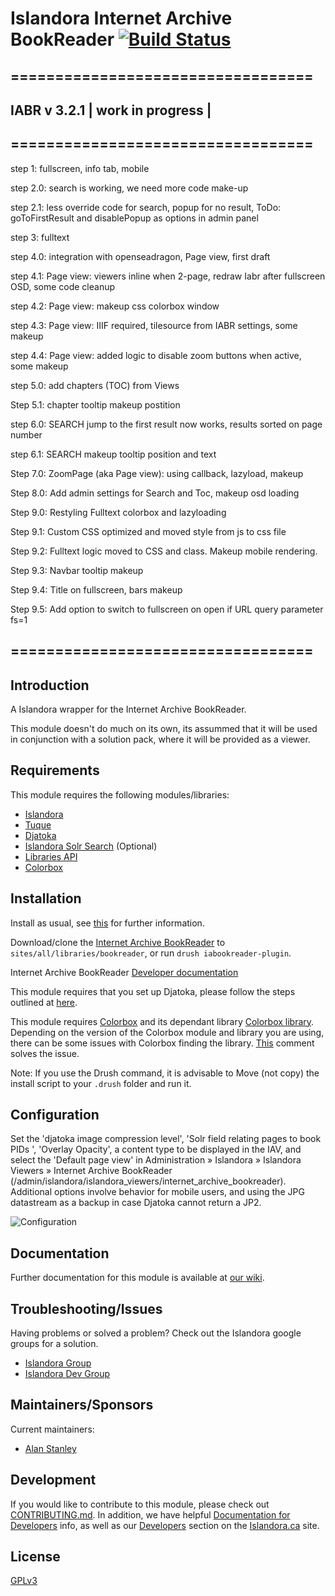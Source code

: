 # Islandora Internet Archive BookReader [![Build Status](https://travis-ci.org/Islandora/islandora_internet_archive_bookreader.png?branch=7.x)](https://travis-ci.org/Islandora/islandora_internet_archive_bookreader)

## ==================================
## IABR v 3.2.1  | work in progress |
## ==================================

 step 1: fullscreen, info tab, mobile
 
 step 2.0: search is working, we need more code make-up
 
 step 2.1: less override code for search, popup for no result, ToDo: goToFirstResult and disablePopup as options in admin panel 

 step 3: fulltext
 
 step 4.0: integration with openseadragon, Page view, first draft
 
 step 4.1: Page view: viewers inline when 2-page, redraw Iabr after fullscreen OSD, some code cleanup
 
 step 4.2: Page view: makeup css colorbox window
 
 step 4.3: Page view: IIIF required, tilesource from IABR settings, some makeup
 
 step 4.4: Page view: added logic to disable zoom buttons when active, some makeup
 
 step 5.0: add chapters (TOC) from Views
 
 Step 5.1: chapter tooltip makeup postition
 
 step 6.0: SEARCH jump to the first result now works, results sorted on page number
 
 step 6.1: SEARCH makeup tooltip position and text
 
 Step 7.0: ZoomPage (aka Page view): using callback, lazyload, makeup
 
 Step 8.0: Add admin settings for Search and Toc, makeup osd loading
 
 Step 9.0: Restyling Fulltext colorbox and lazyloading
 
 Step 9.1: Custom CSS optimized and moved style from js to css file
 
 Step 9.2: Fulltext logic moved to CSS and class. Makeup mobile rendering.
 
 Step 9.3: Navbar tooltip makeup
 
 Step 9.4: Title on fullscreen, bars makeup
 
 Step 9.5: Add option to switch to fullscreen on open if URL query parameter fs=1



## ==================================
## Introduction

A Islandora wrapper for the Internet Archive BookReader.

This module doesn't do much on its own, its assummed that it will be used in conjunction with a solution pack, where it will be provided as a viewer.

## Requirements

This module requires the following modules/libraries:

* [Islandora](https://github.com/islandora/islandora)
* [Tuque](https://github.com/islandora/tuque)
* [Djatoka](http://sourceforge.net/apps/mediawiki/djatoka/index.php?title=Main_Page)
* [Islandora Solr Search](https://github.com/Islandora/islandora_solr_search/) (Optional)
* [Libraries API](https://www.drupal.org/project/libraries)
* [Colorbox](https://www.drupal.org/project/colorbox)


## Installation

Install as usual, see [this](https://drupal.org/documentation/install/modules-themes/modules-7) for further information.

Download/clone the [Internet Archive BookReader](https://github.com/Islandora/internet_archive_bookreader.git) to `sites/all/libraries/bookreader`, or run `drush iabookreader-plugin`.

Internet Archive BookReader [Developer documentation](http://openlibrary.org/dev/docs/bookreader)

This module requires that you set up Djatoka, please follow the steps outlined at [here](https://wiki.duraspace.org/pages/viewpage.action?pageId=34658947).

This module requires [Colorbox](https://www.drupal.org/project/colorbox) and its dependant library [Colorbox library](http://www.jacklmoore.com/colorbox/). Depending on the version of the Colorbox module and library you are using, there can be some issues with Colorbox finding the library. [This](https://www.drupal.org/node/1074474#comment-9137159) comment solves the issue.

Note: If you use the Drush command, it is advisable to Move (not copy) the install script to your `.drush` folder and run it.

## Configuration

Set the 'djatoka image compression level', 'Solr field relating pages to book PIDs ', 'Overlay Opacity', a content type to be displayed in the IAV, and select the 'Default page view' in Administration » Islandora » Islandora Viewers » Internet Archive BookReader (/admin/islandora/islandora_viewers/internet_archive_bookreader). Additional options involve behavior for mobile users, and using the JPG datastream as a backup in case Djatoka cannot return a JP2.

![Configuration](https://cloud.githubusercontent.com/assets/10052068/24043645/fce70382-0aed-11e7-9e70-11678aa7d1df.png)

## Documentation

Further documentation for this module is available at [our wiki](https://wiki.duraspace.org/display/ISLANDORA/Islandora+Internet+Archive+Bookreader).

## Troubleshooting/Issues

Having problems or solved a problem? Check out the Islandora google groups for a solution.

* [Islandora Group](https://groups.google.com/forum/?hl=en&fromgroups#!forum/islandora)
* [Islandora Dev Group](https://groups.google.com/forum/?hl=en&fromgroups#!forum/islandora-dev)

## Maintainers/Sponsors

Current maintainers:

* [Alan Stanley](https://github.com/ajstanley)

## Development

If you would like to contribute to this module, please check out [CONTRIBUTING.md](CONTRIBUTING.md). In addition, we have helpful [Documentation for Developers](https://github.com/Islandora/islandora/wiki#wiki-documentation-for-developers) info, as well as our [Developers](http://islandora.ca/developers) section on the [Islandora.ca](http://islandora.ca) site.

## License

[GPLv3](http://www.gnu.org/licenses/gpl-3.0.txt)
